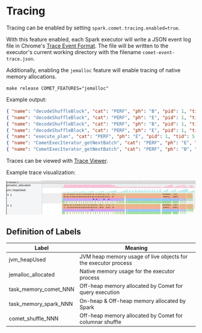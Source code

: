 <!--
Licensed to the Apache Software Foundation (ASF) under one
or more contributor license agreements.  See the NOTICE file
distributed with this work for additional information
regarding copyright ownership.  The ASF licenses this file
to you under the Apache License, Version 2.0 (the
"License"); you may not use this file except in compliance
with the License.  You may obtain a copy of the License at

  http://www.apache.org/licenses/LICENSE-2.0

Unless required by applicable law or agreed to in writing,
software distributed under the License is distributed on an
"AS IS" BASIS, WITHOUT WARRANTIES OR CONDITIONS OF ANY
KIND, either express or implied.  See the License for the
specific language governing permissions and limitations
under the License.
-->

# Tracing

Tracing can be enabled by setting `spark.comet.tracing.enabled=true`.

With this feature enabled, each Spark executor will write a JSON event log file in
Chrome's [Trace Event Format]. The file will be written to the executor's current working
directory with the filename `comet-event-trace.json`.

[Trace Event Format]: https://docs.google.com/document/d/1CvAClvFfyA5R-PhYUmn5OOQtYMH4h6I0nSsKchNAySU/preview?tab=t.0#heading=h.yr4qxyxotyw

Additionally, enabling the `jemalloc` feature will enable tracing of native memory allocations.

```shell
make release COMET_FEATURES="jemalloc"
```

Example output:

```json
{ "name": "decodeShuffleBlock", "cat": "PERF", "ph": "B", "pid": 1, "tid": 5, "ts": 10109225730 },
{ "name": "decodeShuffleBlock", "cat": "PERF", "ph": "E", "pid": 1, "tid": 5, "ts": 10109228835 },
{ "name": "decodeShuffleBlock", "cat": "PERF", "ph": "B", "pid": 1, "tid": 5, "ts": 10109245928 },
{ "name": "decodeShuffleBlock", "cat": "PERF", "ph": "E", "pid": 1, "tid": 5, "ts": 10109248843 },
{ "name": "execute_plan", "cat": "PERF", "ph": "E", "pid": 1, "tid": 5, "ts": 10109350935 },
{ "name": "CometExecIterator_getNextBatch", "cat": "PERF", "ph": "E", "pid": 1, "tid": 5, "ts": 10109367116 },
{ "name": "CometExecIterator_getNextBatch", "cat": "PERF", "ph": "B", "pid": 1, "tid": 5, "ts": 10109479156 },
```

Traces can be viewed with [Trace Viewer].

[Trace Viewer]: https://github.com/catapult-project/catapult/blob/main/tracing/README.md

Example trace visualization:

![tracing](../_static/images/tracing.png)

## Definition of Labels

| Label                 | Meaning                                                        |
| --------------------- | -------------------------------------------------------------- |
| jvm_heapUsed          | JVM heap memory usage of live objects for the executor process |
| jemalloc_allocated    | Native memory usage for the executor process                   |
| task_memory_comet_NNN | Off-heap memory allocated by Comet for query execution         |
| task_memory_spark_NNN | On-heap & Off-heap memory allocated by Spark                   |
| comet_shuffle_NNN     | Off-heap memory allocated by Comet for columnar shuffle        |
